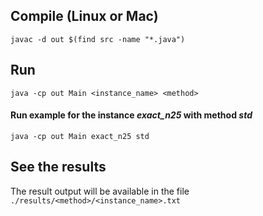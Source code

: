 ## Compile (Linux or Mac)

```
javac -d out $(find src -name "*.java")
```

## Run

```
java -cp out Main <instance_name> <method>
```

####  Run example for the instance *exact_n25* with method *std*
```
java -cp out Main exact_n25 std
```

## See the results

The result output will be available in the file `./results/<method>/<instance_name>.txt`
